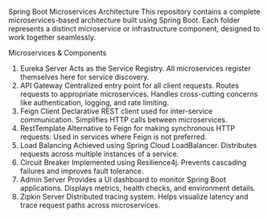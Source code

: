  Spring Boot Microservices Architecture
This repository contains a complete microservices-based architecture built using Spring Boot. Each folder represents a distinct microservice or infrastructure component, designed to work together seamlessly.

 Microservices & Components
1. Eureka Server
Acts as the Service Registry.
All microservices register themselves here for service discovery.
2. API Gateway
Centralized entry point for all client requests.
Routes requests to appropriate microservices.
Handles cross-cutting concerns like authentication, logging, and rate limiting.
3. Feign Client
Declarative REST client used for inter-service communication.
Simplifies HTTP calls between microservices.
4. RestTemplate
Alternative to Feign for making synchronous HTTP requests.
Used in services where Feign is not preferred.
5. Load Balancing
Achieved using Spring Cloud LoadBalancer.
Distributes requests across multiple instances of a service.
6. Circuit Breaker
Implemented using Resilience4j.
Prevents cascading failures and improves fault tolerance.
7. Admin Server
Provides a UI dashboard to monitor Spring Boot applications.
Displays metrics, health checks, and environment details.
8. Zipkin Server
Distributed tracing system.
Helps visualize latency and trace request paths across microservices.
